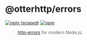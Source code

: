 # @otterhttp/errors

[![npm (scoped)](https://img.shields.io/npm/v/@otterhttp/errors?style=flat-square)](https://npmjs.com/package/@otterhttp/errors) 
[![npm](https://img.shields.io/npm/dt/@otterhttp/errors?style=flat-square)](https://npmjs.com/package/@otterhttp/errors)

> [http-errors](https://github.com/jshttp/http-errors) for modern Node.js.
